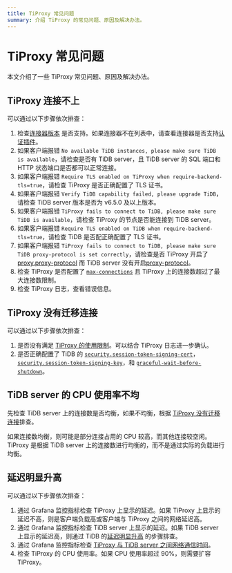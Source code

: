 ```yaml
---
title: TiProxy 常见问题
summary: 介绍 TiProxy 的常见问题、原因及解决办法。
---
```


# TiProxy 常见问题

本文介绍了一些 TiProxy 常见问题、原因及解决办法。

## TiProxy 连接不上

可以通过以下步骤依次排查：

1. 检查[连接器版本](/tiproxy/tiproxy-overview.md#TiProxy-支持的连接器) 是否支持。如果连接器不在列表中，请查看连接器是否支持[认证插件](https://dev.mysql.com/doc/refman/8.0/en/pluggable-authentication.html)。
2. 如果客户端报错 `No available TiDB instances, please make sure TiDB is available`，请检查是否有 TiDB server，且 TiDB server 的 SQL 端口和 HTTP 状态端口是否都可以正常连接。
3. 如果客户端报错 `Require TLS enabled on TiProxy when require-backend-tls=true`，请检查 TiProxy 是否正确配置了 TLS 证书。
4. 如果客户端报错 `Verify TiDB capability failed, please upgrade TiDB`，请检查 TiDB server 版本是否为 v6.5.0 及以上版本。
5. 如果客户端报错 `TiProxy fails to connect to TiDB, please make sure TiDB is available`，请检查 TiProxy 的节点是否能连接到 TiDB server。
6. 如果客户端报错 `Require TLS enabled on TiDB when require-backend-tls=true`，请检查 TiDB 是否配正确配置了 TLS 证书。
7. 如果客户端报错 `TiProxy fails to connect to TiDB, please make sure TiDB proxy-protocol is set correctly`，请检查是否 TiProxy 开启了 [proxy.proxy-protocol](/tiproxy/tiproxy-configuration.md#proxy-protocol) 而 TiDB server 没有开启[proxy-protocol](/tidb-configuration-file/#proxy-protocol)。
8. 检查 TiProxy 是否配置了 [`max-connections`](/tiproxy/tiproxy-configuration.md#max-connections) 且 TiProxy 上的连接数超过了最大连接数限制。
9. 检查 TiProxy 日志，查看错误信息。

## TiProxy 没有迁移连接

可以通过以下步骤依次排查：

1. 是否没有满足 [TiProxy 的使用限制](/tiproxy/tiproxy-overview.md#TiProxy-的使用限制)。可以结合 TiProxy 日志进一步确认。
2. 是否正确配置了 TiDB 的 [`security.session-token-signing-cert`](/tidb-configuration-file.md#session-token-signing-cert)，[`security.session-token-signing-key`](/tidb-configuration-file.md#session-token-signing-key)，和 [`graceful-wait-before-shutdown`](/tidb-configuration-file.md#graceful-wait-before-shutdown-从-v50-版本开始引入)。

## TiDB server 的 CPU 使用率不均

先检查 TiDB server 上的连接数是否均衡，如果不均衡，根据 [TiProxy 没有迁移连接](#TiProxy-没有迁移连接)排查。

如果连接数均衡，则可能是部分连接占用的 CPU 较高，而其他连接较空闲。TiProxy 是根据 TiDB server 上的连接数进行均衡的，而不是通过实际的负载进行均衡。

## 延迟明显升高

可以通过以下步骤依次排查：

1. 通过 Grafana 监控指标检查 TiProxy 上显示的延迟。如果 TiProxy 上显示的延迟不高，则是客户端负载高或客户端与 TiProxy 之间的网络延迟高。
2. 通过 Grafana 监控指标检查 TiDB server 上显示的延迟。如果 TiDB server 上显示的延迟高，则通过 TiDB 的[延迟明显升高](/tidb-troubleshooting-map.md#2-延迟明显升高) 的步骤排查。
3. 通过 Grafana 监控指标检查 [TiProxy 与 TiDB server 之间网络通信时间](/tiproxy/tiproxy-grafana.md#backend)。
4. 检查 TiProxy 的 CPU 使用率。如果 CPU 使用率超过 90%，则需要扩容 TiProxy。
